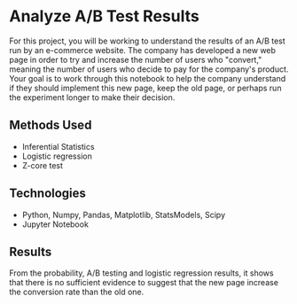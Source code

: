 
# Analyze A/B Test Results


For this project, you will be working to understand the results of an A/B test run by an e-commerce website. The company has developed a new web page in order to try and increase the number of users who "convert," meaning the number of users who decide to pay for the company's product. Your goal is to work through this notebook to help the company understand if they should implement this new page, keep the old page, or perhaps run the experiment longer to make their decision.

## Methods Used
- Inferential Statistics
- Logistic regression
- Z-core test
## Technologies
- Python, Numpy, Pandas, Matplotlib, StatsModels, Scipy
- Jupyter Notebook
## Results
From the probability, A/B testing and logistic regression results, it shows that there is no sufficient evidence to suggest that the new page increase the conversion rate than the old one.
